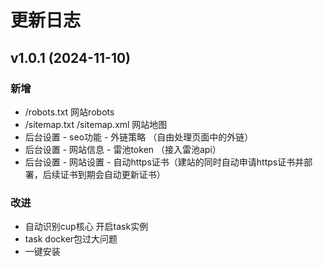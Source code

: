 # 更新日志

## v1.0.1 (2024-11-10)

### 新增

- /robots.txt 网站robots
- /sitemap.txt /sitemap.xml 网站地图
- 后台设置 - seo功能 - 外链策略 （自由处理页面中的外链）
- 后台设置 - 网站信息 - 雷池token （接入雷池api）
- 后台设置 - 网站设置 - 自动https证书（建站的同时自动申请https证书并部署，后续证书到期会自动更新证书）

### 改进

- 自动识别cup核心 开启task实例
- task docker包过大问题
- 一键安装
